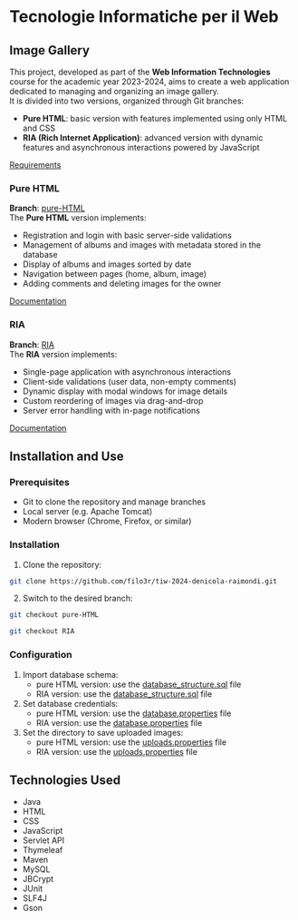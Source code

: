 # Tecnologie Informatiche per il Web

## Image Gallery
This project, developed as part of the **Web Information Technologies** course for the academic year 2023-2024, aims to create a web application dedicated to managing and organizing an image gallery.  
It is divided into two versions, organized through Git branches:  
- **Pure HTML**: basic version with features implemented using only HTML and CSS
- **RIA (Rich Internet Application)**: advanced version with dynamic features and asynchronous interactions powered by JavaScript  

[Requirements](/documets/project-specification.pdf)


### Pure HTML
**Branch**: [pure-HTML](https://github.com/filo3r/tiw-2024-denicola-raimondi/tree/pure-HTML)  
The **Pure HTML** version implements:  
- Registration and login with basic server-side validations  
- Management of albums and images with metadata stored in the database  
- Display of albums and images sorted by date  
- Navigation between pages (home, album, image)  
- Adding comments and deleting images for the owner  

[Documentation](https://github.com/filo3r/tiw-2024-denicola-raimondi/tree/pure-HTML/documents/project-documentation-pureHTML.pdf)


### RIA
**Branch**: [RIA](https://github.com/filo3r/tiw-2024-denicola-raimondi/tree/RIA)  
The **RIA** version implements:  
- Single-page application with asynchronous interactions  
- Client-side validations (user data, non-empty comments)  
- Dynamic display with modal windows for image details  
- Custom reordering of images via drag-and-drop  
- Server error handling with in-page notifications  

[Documentation](https://github.com/filo3r/tiw-2024-denicola-raimondi/tree/RIA/documents/project-documentation-RIA.pdf)  


## Installation and Use
### Prerequisites
- Git to clone the repository and manage branches
- Local server (e.g. Apache Tomcat)
- Modern browser (Chrome, Firefox, or similar)

### Installation
1. Clone the repository:  
```bash
git clone https://github.com/filo3r/tiw-2024-denicola-raimondi.git
``` 
2. Switch to the desired branch:  
```bash
git checkout pure-HTML
```
```bash
git checkout RIA
```  
### Configuration
1. Import database schema:  
   - pure HTML version: use the [database_structure.sql](https://github.com/filo3r/tiw-2024-denicola-raimondi/blob/pure-HTML/src/main/resources/database/database_structure.sql) file  
   - RIA version: use the [database_structure.sql](https://github.com/filo3r/tiw-2024-denicola-raimondi/blob/RIA/src/main/resources/database/database_structure.sql) file  
2. Set database credentials:
   - pure HTML version: use the [database.properties](https://github.com/filo3r/tiw-2024-denicola-raimondi/blob/pure-HTML/src/main/resources/properties/database.properties) file  
   - RIA version: use the [database.properties](https://github.com/filo3r/tiw-2024-denicola-raimondi/blob/RIA/src/main/resources/properties/database.properties)  file  
3. Set the directory to save uploaded images:  
   - pure HTML version: use the [uploads.properties](https://github.com/filo3r/tiw-2024-denicola-raimondi/blob/pure-HTML/src/main/resources/properties/uploads.properties) file  
   - RIA version: use the [uploads.properties](https://github.com/filo3r/tiw-2024-denicola-raimondi/blob/RIA/src/main/resources/properties/uploads.properties) file  


## Technologies Used  
- Java  
- HTML
- CSS
- JavaScript 
- Servlet API
- Thymeleaf
- Maven
- MySQL
- JBCrypt
- JUnit
- SLF4J
- Gson
